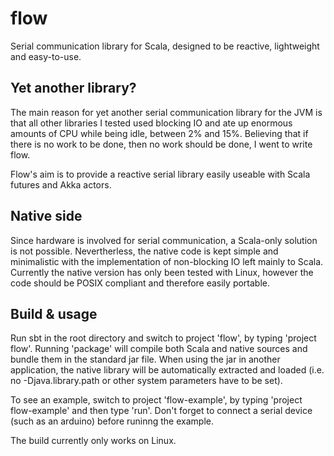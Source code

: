 # flow
Serial communication library for Scala, designed to be reactive, lightweight and easy-to-use.

## Yet another library?
The main reason for yet another serial communication library for the JVM is that all other libraries I tested used blocking IO and ate up enormous amounts of CPU while being idle, between 2% and 15%. Believing that if there is no work to be done, then no work should be done, I went to write flow.

Flow's aim is to provide a reactive serial library easily useable with Scala futures and Akka actors.

## Native side
Since hardware is involved for serial communication, a Scala-only solution is not possible. Nevertherless, the native code is kept simple and minimalistic with the implementation of non-blocking IO left mainly to Scala. Currently the native version has only been tested with Linux, however the code should be POSIX compliant and therefore easily portable.

## Build & usage
Run sbt in the root directory and switch to project 'flow', by typing 'project flow'. Running 'package' will compile both Scala and native sources and bundle them in the standard jar file. When using the jar in another application, the native library will be automatically extracted and loaded (i.e. no -Djava.library.path or other system parameters have to be set).

To see an example, switch to project 'flow-example', by typing 'project flow-example' and then type 'run'. Don't forget to connect a serial device (such as an arduino) before runinng the example.

The build currently only works on Linux.
